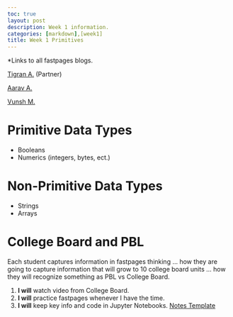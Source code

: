 ```yaml
---
toc: true
layout: post
description: Week 1 information.
categories: [markdown],[week1]
title: Week 1 Primitives
---
```


*Links to all fastpages blogs.

[Tigran A.](https://tigran7.github.io/fastpages/) (Partner)

[Aarav A.](aaravarora01.github.io/AaravArora-APCSA-Fastpages/)

[Vunsh M.](https://vunsh.github.io/blogging/)


# Primitive Data Types
- Booleans
- Numerics (integers, bytes, ect.)

# Non-Primitive Data Types
- Strings
- Arrays

# College Board and PBL
Each student captures information in fastpages thinking ... how they are going to capture information that will grow to 10 college board units ... how they will recognize something as PBL vs College Board. 

 1. **I will** watch video from College Board.
 2. **I will** practice fastpages whenever I have the time.
 3. **I will** keep key info and code in Jupyter Notebooks. [Notes Template](https://boply.github.io/fastpages/jupyter/2022/08/28/Template-Notebook-1.html)